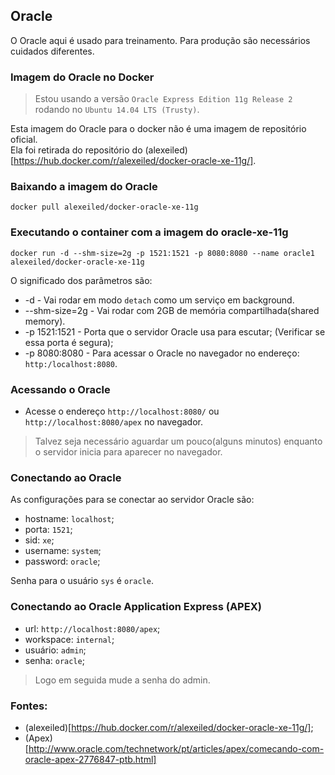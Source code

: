 ## Oracle

O Oracle aqui é usado para treinamento. Para produção são necessários cuidados diferentes.  


### Imagem do Oracle no Docker

> Estou usando a versão `Oracle Express Edition 11g Release 2` rodando no  `Ubuntu 14.04 LTS (Trusty)`.

Esta imagem do Oracle para o docker não é uma imagem de repositório oficial.  
Ela foi retirada do repositório do (alexeiled)[https://hub.docker.com/r/alexeiled/docker-oracle-xe-11g/].


### Baixando a imagem do Oracle

`docker pull alexeiled/docker-oracle-xe-11g`

### Executando o container com a imagem do oracle-xe-11g

`docker run -d --shm-size=2g -p 1521:1521 -p 8080:8080 --name oracle1 alexeiled/docker-oracle-xe-11g`  

O significado dos parâmetros são:  


* -d - Vai rodar em modo `detach` como um serviço em background.  
* --shm-size=2g - Vai rodar com 2GB de memória compartilhada(shared memory).  
* -p 1521:1521 - Porta que o servidor Oracle usa para escutar; (Verificar se essa porta é segura);  
* -p 8080:8080 - Para acessar o Oracle no navegador no endereço: `http:/localhost:8080`.     

### Acessando o Oracle 

* Acesse o endereço `http://localhost:8080/` ou `http://localhost:8080/apex` no navegador.   
> Talvez seja necessário aguardar um pouco(alguns minutos) enquanto o servidor inicia para aparecer no navegador.  


### Conectando ao Oracle

As configurações para se conectar ao servidor Oracle são:  

* hostname: `localhost`;  
* porta: `1521`;  
* sid: `xe`;  
* username: `system`;  
* password: `oracle`;  

Senha para o usuário `sys` é `oracle`.  

### Conectando ao Oracle Application Express (APEX)

* url: `http://localhost:8080/apex`;    
* workspace: `internal`;  
* usuário: `admin`;  
* senha: `oracle`;  

> Logo em seguida mude a senha do admin.

### Fontes:

* (alexeiled)[https://hub.docker.com/r/alexeiled/docker-oracle-xe-11g/];
* (Apex)[http://www.oracle.com/technetwork/pt/articles/apex/comecando-com-oracle-apex-2776847-ptb.html]
